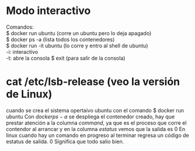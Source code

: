 # Modo interactivo

Comandos:  
$ docker run ubuntu (corre un ubuntu pero lo deja apagado)  
$ docker ps -a (lista todos los contenedores)  
$ docker run -it ubuntu (lo corre y entro al shell de ubuntu)  
-i: interactivo  
-t: abre la consola
$ exit (para salir de la consola)

<h1>cat /etc/lsb-release (veo la versión de Linux)</h1>

cuando se crea el sistema opertaivo ubuntu con el comando 
$ docker run ubuntu
Con $docker ps -a$ se despliega el contenedor creado, hay que prestar atención a la columna $command$, ya que es el proceso que corre el contendor al arrancar y en la columna $estatus$ vemos que la salida es 0
En linux cuando hay un comando en progreso al terminar regresa un código de estatus de salida. 0 Significa que todo salio bien.

